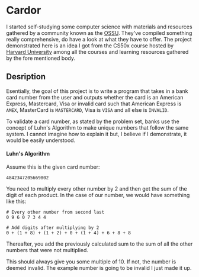 # Cardor

I started self-studying some computer science with materials and resources gathered by a community known as the [OSSU](https://ossu.dev/). They've compiled something really comprehensive, do have a look at what they have to offer. The project demonstrated here is an idea I got from the CS50x course hosted by [Harvard University](https://harvard/) among all the courses and learning resources gathered by the fore mentioned body.

## Desription
Esentially, the goal of this project is to write a program that takes in a bank card number from the user and outputs whether the card is an American Express, Mastercard, Visa or invalid card  such that American Express is `AMEX`, MasterCard is `MASTERCARD`, Visa is `VISA` and all else is `INVALID`.

To validate a card number, as stated by the problem set, banks use the concept of Luhn's Algorithm to make unique numbers that follow the same system. I cannot imagine how to explain it but, I believe if I demonstrate, it would be easily understood.

#### Luhn's Algorithm
Assume this is the given card number:
```shell
4842347205669802
```
You need to multiply every other number by 2 and then get the sum of the digit of each product. In the case of our number, we would have something like this:
```shell
# Every other number from second last
0 9 6 0 7 3 4 4

# Add digits after multiplying by 2
0 + (1 + 8) + (1 + 2) + 0 + (1 + 4) + 6 + 8 + 8 
```
Thereafter, you add the previously calculated sum to the sum of all the other numbers that were not multiplied.

This should always give you some multiple of 10. If not, the number is deemed invalid. The example number is going to be invalid I just made it up.

